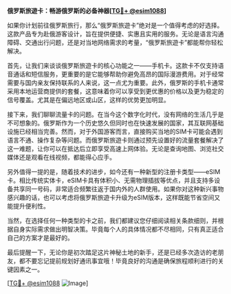 **俄罗斯旅遊卡：畅游俄罗斯的必备神器[[TG💪+ @esim1088](https://t.me/s/esim1088)]**

如果你计划前往俄罗斯旅行，那么“俄罗斯旅遊卡”绝对是一个值得考虑的好选择。这款产品专为赴俄游客设计，旨在提供便捷、实惠且实用的服务。无论是语言沟通障碍、交通出行问题，还是对当地网络需求的考量，“俄罗斯旅遊卡”都能帮你轻松解决。

首先，让我们来谈谈俄罗斯旅遊卡的核心功能之一——手机卡。这款卡不仅支持语音通话和短信服务，更重要的是它能够帮助你避免高昂的国际漫游费用。对于经常需要与国内亲友保持联系的人来说，这一点尤为重要。此外，俄罗斯的手机卡通常采用本地运营商提供的套餐，这意味着你可以享受到更优惠的价格以及更为稳定的信号覆盖。尤其是在偏远地区或山区，这样的优势更加明显。

接下来，我们聊聊流量卡的问题。在当今这个数字化时代，没有网络的生活几乎是不可想象的。俄罗斯作为一个历史悠久但同时也在快速发展的国家，其互联网基础设施已经相当完善。然而，对于外国游客而言，直接购买当地的SIM卡可能会遇到语言不通、操作复杂等问题。而俄罗斯旅遊卡则通过预先设置好的流量套餐解决了这一难题，让你可以在抵达后立即享受高速上网体验。无论是查询地图、浏览社交媒体还是观看在线视频，都能得心应手。

另外值得一提的是，随着技术的进步，如今还有一种新型的注册卡类型——eSIM卡。相比传统实体卡，eSIM卡具有体积小、无需物理插拔等优点，并且支持多设备共享同一号码，非常适合频繁往返于国内外的人群使用。如果你对这种新兴事物感兴趣的话，也可以考虑将俄罗斯旅遊卡升级为eSIM版本，这样既能节省空间又能提升便利性。

当然，在选择任何一种类型的卡之前，我们都建议您仔细阅读相关条款细则，并根据自身实际需求做出明智决策。毕竟每个人的具体情况都不尽相同，只有真正适合自己的方案才是最好的。

最后提醒一下，无论你是初次踏足这片神秘土地的新手，还是已经多次造访的老朋友，都不要忘记提前规划好通讯事宜哦！毕竟良好的沟通是确保旅程顺利进行的关键因素之一。

[[TG💪+ @esim1088](https://t.me/s/esim1088) ![Image](https://i.postimg.cc/4NQfJmqS/Snipaste-2025-05-13-00-14-12.png)]